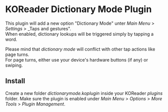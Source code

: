 # KOReader Dictionary Mode Plugin

This plugin will add a new option "Dictionary Mode" unter _Main Menu_ > _Settings_ > _Taps and gestures".\
When enabled, dictionary lookups will be triggered simply by tapping a word.

Please mind that _dictionary mode_ will conflict with other tap actions like page turns.\
For page turns, either use your device's hardware buttons (if any) or swiping.

## Install

Create a new folder _dictionarymode.koplugin_ inside your KOReader _plugins_ folder.
Make sure the plugin is enabled under _Main Menu_ > _Options_ > _More Tools_ > _Plugin Management_.
